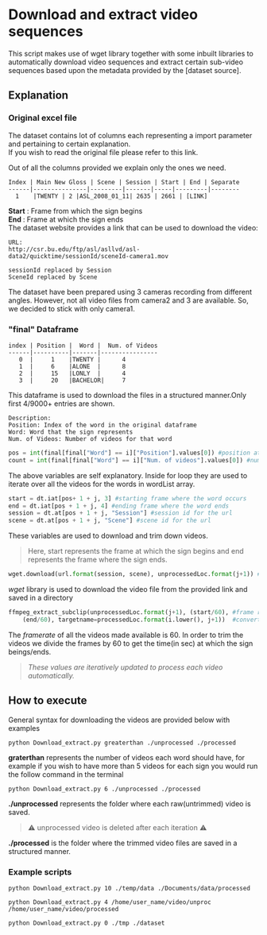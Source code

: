 # Download and extract video sequences 

This script makes use of wget library together with some inbuilt libraries to automatically download video sequences and extract certain sub-video sequences based upon the metadata provided by the [dataset source].

## Explanation

### Original excel file
The dataset contains lot of columns each representing a import parameter and pertaining to certain explanation.<br>
If you wish to read the original file please refer to this link.

Out of all the columns provided we explain only the ones we need.
    
    Index | Main New Gloss | Scene | Session | Start | End | Separate
    ------|---------------|---------|-------|-----|---------|--------
      1    |TWENTY | 2 |ASL_2008_01_11| 2635 | 2661 | [LINK]

<b>Start</b> : Frame from which the sign begins <br>
<b>End </b>: Frame at which the sign ends <br>
The dataset website provides a link that can be used to download the video:

``` 
URL:
http://csr.bu.edu/ftp/asl/asllvd/asl-data2/quicktime/sessionId/sceneId-camera1.mov 

sessionId replaced by Session
SceneId replaced by Scene    
 ```
The dataset have been prepared using 3 cameras recording from different angles. However, not all video files from camera2 and 3 are available. So, we decided to stick with only camera1.


    
### "final" Dataframe 
    index | Position |  Word |  Num. of Videos
    ------|----------|-------|----------------
       0  |     1    |TWENTY |      4
       1  |     6    |ALONE  |      8
       2  |     15   |LONLY  |      4
       3  |     20   |BACHELOR|     7

This dataframe is used to download the files in a structured manner.Only first 4/9000+ entries are shown.
```
Description:
Position: Index of the word in the original dataframe
Word: Word that the sign represents
Num. of Videos: Number of videos for that word
```

```python 
pos = int(final[final["Word"] == i]["Position"].values[0]) #position at which the word occurs
count = int(final[final["Word"] == i]["Num. of videos"].values[0]) #number of videos of that word
```
The above variables are self explanatory. Inside for loop they are used to iterate over all the videos for the words in wordList array.


```python
start = dt.iat[pos+ 1 + j, 3] #starting frame where the word occurs
end = dt.iat[pos + 1 + j, 4] #ending frame where the word ends
session = dt.at[pos + 1 + j, "Session"] #session id for the url
scene = dt.at[pos + 1 + j, "Scene"] #scene id for the url
```
These variables are used to download and trim down videos.
> Here, start represents the frame at which the sign begins and end represents the frame where the sign ends.

```python
wget.download(url.format(session, scene), unprocessedLoc.format(j+1)) #download the video
```
<i>wget</i> library is used to download the video file from the provided link and saved in a directory

```python
ffmpeg_extract_subclip(unprocessedLoc.format(j+1), (start/60), #frame rate: 60
    (end/60), targetname=processedLoc.format(i.lower(), j+1))  #convert the video
```
The <i>framerate</i> of all the videos made available is 60. In order to trim the videos we divide the frames by 60
to get the time(in sec) at which the sign beings/ends. <br> 
> <i>These values are iteratively updated to process each video automatically.</i>

## How to execute 
General syntax for downloading the videos are provided below with examples

```shell
python Download_extract.py greaterthan ./unprocessed ./processed
```
<b>graterthan</b> represents the number of videos each word should have, for example if you wish to have more than 5 videos for each sign you would run the follow command in the terminal
```shell
python Download_extract.py 6 ./unprocessed ./processed
```

<b>./unprocessed</b> represents the folder where each raw(untrimmed) video is saved.

> :warning: unprocessed video is deleted after each iteration :warning:

<b>./processed</b> is the folder where the trimmed video files are saved in a structured manner.


### Example scripts
```shell
python Download_extract.py 10 ./temp/data ./Documents/data/processed
```

```shell
python Download_extract.py 4 /home/user_name/video/unproc /home/user_name/video/processed
```

```shell
python Download_extract.py 0 ./tmp ./dataset
```